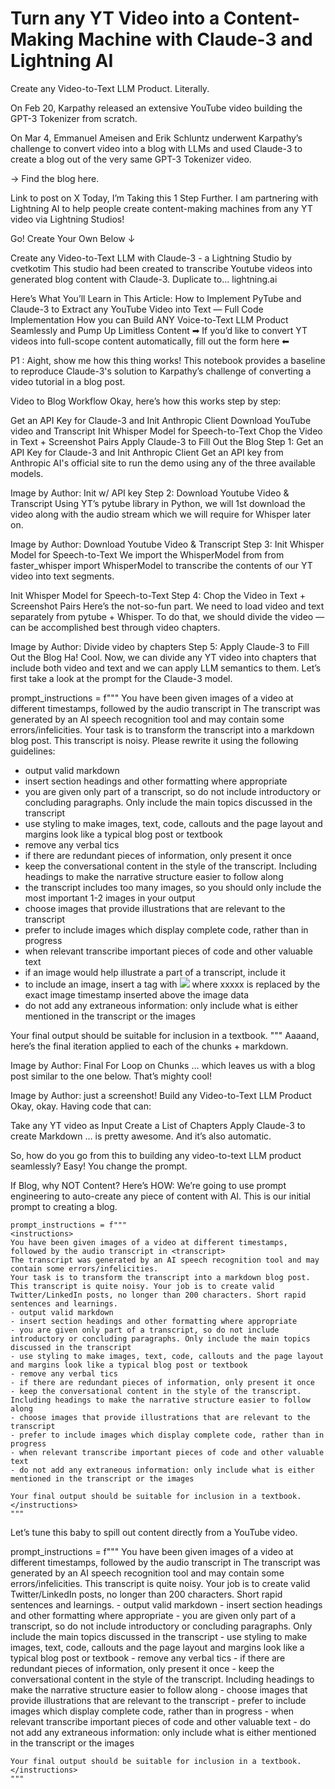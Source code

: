 # Turn any YT Video into a Content-Making Machine with Claude-3 and Lightning AI

Create any Video-to-Text LLM Product. Literally.

On Feb 20, Karpathy released an extensive YouTube video building the GPT-3 Tokenizer from scratch.

On Mar 4, Emmanuel Ameisen and Erik Schluntz underwent Karpathy’s challenge to convert video into a blog with LLMs and used Claude-3 to create a blog out of the very same GPT-3 Tokenizer video.

-> Find the blog here.


Link to post on X
Today, I’m Taking this 1 Step Further.
I am partnering with Lightning AI to help people create content-making machines from any YT video via Lightning Studios!

Go! Create Your Own Below ↓

Create any Video-to-Text LLM with Claude-3 - a Lightning Studio by cvetkotim
This studio had been created to transcribe Youtube videos into generated blog content with Claude-3. Duplicate to…
lightning.ai

Here’s What You’ll Learn in This Article:
How to Implement PyTube and Claude-3 to Extract any YouTube Video into Text — Full Code Implementation
How you can Build ANY Voice-to-Text LLM Product Seamlessly and Pump Up Limitless Content
➡ If you’d like to convert YT videos into full-scope content automatically, fill out the form here ⬅

P1 : Aight, show me how this thing works!
This notebook provides a baseline to reproduce Claude-3's solution to Karpathy’s challenge of converting a video tutorial in a blog post.


Video to Blog Workflow
Okay, here’s how this works step by step:

Get an API Key for Claude-3 and Init Anthropic Client
Download YouTube video and Transcript
Init Whisper Model for Speech-to-Text
Chop the Video in Text + Screenshot Pairs
Apply Claude-3 to Fill Out the Blog
Step 1: Get an API Key for Claude-3 and Init Anthropic Client
Get an API key from Anthropic AI's official site to run the demo using any of the three available models.


Image by Author: Init w/ API key
Step 2: Download Youtube Video & Transcript
Using YT’s pytube library in Python, we will 1st download the video along with the audio stream which we will require for Whisper later on.


Image by Author: Download Youtube Video & Transcript
Step 3: Init Whisper Model for Speech-to-Text
We import the WhisperModel from from faster_whisper import WhisperModel to transcribe the contents of our YT video into text segments.


Init Whisper Model for Speech-to-Text
Step 4: Chop the Video in Text + Screenshot Pairs
Here’s the not-so-fun part. We need to load video and text separately from pytube + Whisper. To do that, we should divide the video — can be accomplished best through video chapters.


Image by Author: Divide video by chapters
Step 5: Apply Claude-3 to Fill Out the Blog
Ha! Cool. Now, we can divide any YT video into chapters that include both video and text and we can apply LLM semantics to them. Let’s first take a look at the prompt for the Claude-3 model.

prompt_instructions = f"""
<instructions>
You have been given images of a video at different timestamps, followed by the audio transcript in <transcript>
The transcript was generated by an AI speech recognition tool and may contain some errors/infelicities.
Your task is to transform the transcript into a markdown blog post.
This transcript is noisy. Please rewrite it using the following guidelines:
- output valid markdown
- insert section headings and other formatting where appropriate
- you are given only part of a transcript, so do not include introductory or concluding paragraphs. Only include the main topics discussed in the transcript
- use styling to make images, text, code, callouts and the page layout and margins look like a typical blog post or textbook
- remove any verbal tics
- if there are redundant pieces of information, only present it once
- keep the conversational content in the style of the transcript. Including headings to make the narrative structure easier to follow along
- the transcript includes too many images, so you should only include the most important 1-2 images in your output
- choose images that provide illustrations that are relevant to the transcript
- prefer to include images which display complete code, rather than in progress
- when relevant transcribe important pieces of code and other valuable text
- if an image would help illustrate a part of a transcript, include it
- to include an image, insert a tag with <img src="xxxxx.jpg"/> where xxxxx is replaced by the exact image timestamp inserted above the image data
- do not add any extraneous information: only include what is either mentioned in the transcript or the images

Your final output should be suitable for inclusion in a textbook.
</instructions>
"""
Aaaand, here’s the final iteration applied to each of the chunks + markdown.


Image by Author: Final For Loop on Chunks
… which leaves us with a blog post similar to the one below. That’s mighty cool!


Image by Author: just a screenshot!
Build any Video-to-Text LLM Product
Okay, okay. Having code that can:

Take any YT video as Input
Create a List of Chapters
Apply Claude-3 to create Markdown
… is pretty awesome. And it’s also automatic.

So, how do you go from this to building any video-to-text LLM product seamlessly? Easy! You change the prompt.

If Blog, why NOT Content? Here’s HOW:
We’re going to use prompt engineering to auto-create any piece of content with AI. This is our initial prompt to creating a blog.

    prompt_instructions = f"""
    <instructions>
    You have been given images of a video at different timestamps, followed by the audio transcript in <transcript>
    The transcript was generated by an AI speech recognition tool and may contain some errors/infelicities.
    Your task is to transform the transcript into a markdown blog post.
    This transcript is quite noisy. Your job is to create valid Twitter/LinkedIn posts, no longer than 200 characters. Short rapid sentences and learnings.
    - output valid markdown
    - insert section headings and other formatting where appropriate
    - you are given only part of a transcript, so do not include introductory or concluding paragraphs. Only include the main topics discussed in the transcript
    - use styling to make images, text, code, callouts and the page layout and margins look like a typical blog post or textbook
    - remove any verbal tics
    - if there are redundant pieces of information, only present it once
    - keep the conversational content in the style of the transcript. Including headings to make the narrative structure easier to follow along
    - choose images that provide illustrations that are relevant to the transcript
    - prefer to include images which display complete code, rather than in progress
    - when relevant transcribe important pieces of code and other valuable text
    - do not add any extraneous information: only include what is either mentioned in the transcript or the images

    Your final output should be suitable for inclusion in a textbook.
    </instructions>
    """
Let’s tune this baby to spill out content directly from a YouTube video.

  prompt_instructions = f"""
    <instructions>
    You have been given images of a video at different timestamps, followed by the audio transcript in <transcript>
    The transcript was generated by an AI speech recognition tool and may contain some errors/infelicities.
    This transcript is quite noisy. Your job is to create valid Twitter/LinkedIn posts, no longer than 200 characters. Short rapid sentences and learnings.
    - output valid markdown
    - insert section headings and other formatting where appropriate
    - you are given only part of a transcript, so do not include introductory or concluding paragraphs. Only include the main topics discussed in the transcript
    - use styling to make images, text, code, callouts and the page layout and margins look like a typical blog post or textbook
    - remove any verbal tics
    - if there are redundant pieces of information, only present it once
    - keep the conversational content in the style of the transcript. Including headings to make the narrative structure easier to follow along
    - choose images that provide illustrations that are relevant to the transcript
    - prefer to include images which display complete code, rather than in progress
    - when relevant transcribe important pieces of code and other valuable text
    - do not add any extraneous information: only include what is either mentioned in the transcript or the images

    Your final output should be suitable for inclusion in a textbook.
    </instructions>
    """
